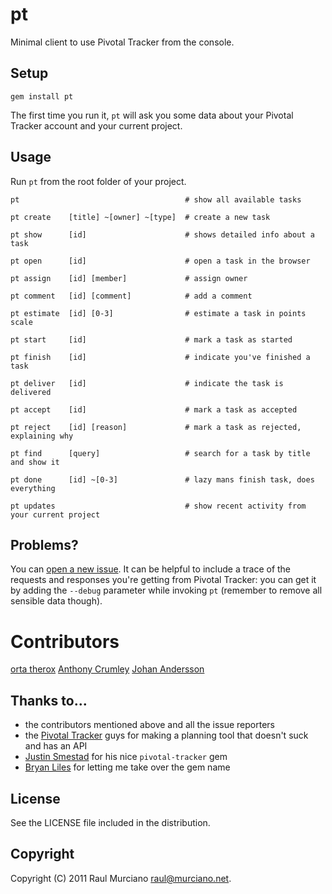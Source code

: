 # pt

Minimal client to use Pivotal Tracker from the console.

## Setup

    gem install pt

The first time you run it, `pt` will ask you some data about your Pivotal Tracker account and your current project.

## Usage

Run `pt` from the root folder of your project.

    pt                                     # show all available tasks

    pt create    [title] ~[owner] ~[type]  # create a new task

    pt show      [id]                      # shows detailed info about a task

    pt open      [id]                      # open a task in the browser

    pt assign    [id] [member]             # assign owner

    pt comment   [id] [comment]            # add a comment

    pt estimate  [id] [0-3]                # estimate a task in points scale

    pt start     [id]                      # mark a task as started

    pt finish    [id]                      # indicate you've finished a task

    pt deliver   [id]                      # indicate the task is delivered

    pt accept    [id]                      # mark a task as accepted

    pt reject    [id] [reason]             # mark a task as rejected, explaining why

    pt find      [query]                   # search for a task by title and show it

    pt done      [id] ~[0-3]               # lazy mans finish task, does everything

    pt updates                             # show recent activity from your current project

## Problems?

You can [open a new issue](https://github.com/raul/pt/issues/new). It can be helpful to include a trace of the requests and responses you're getting from Pivotal Tracker: you can get it by adding the `--debug` parameter while invoking `pt` (remember to remove all sensible data though).

# Contributors

[orta therox](http://orta.github.com)
[Anthony Crumley](https://github.com/craftycode)
[Johan Andersson](http://johan.andersson.net)

## Thanks to...
- the contributors mentioned above and all the issue reporters
- the [Pivotal Tracker](https://www.pivotaltracker.com) guys for making a planning tool that doesn't suck and has an API
- [Justin Smestad](https://github.com/jsmestad) for his nice `pivotal-tracker` gem
- [Bryan Liles](http://smartic.us/) for letting me take over the gem name

## License
See the LICENSE file included in the distribution.

## Copyright
Copyright (C) 2011 Raul Murciano <raul@murciano.net>.